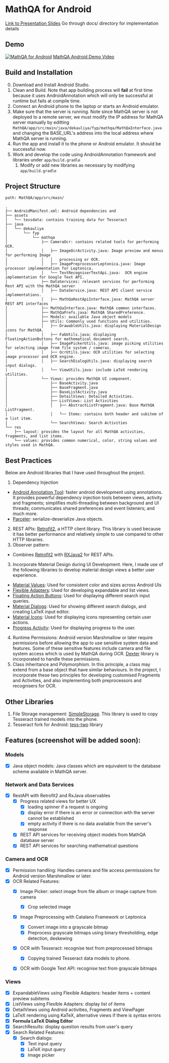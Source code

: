 # MathQA for Android

[Link to Presentation Slides](http://bit.ly/fyp_deka)
Go through docs/ directory for implementation details

## Demo
[![MathQA for Android](http://i.imgur.com/TyZSJZe.gif)](https://www.youtube.com/watch?v=-ySJp6QnE3w)
[MathQA Android Demo Video](https://youtu.be/-ySJp6QnE3w)

## Build and Installation
0. Download and Install Android Studio.
1. Clean and Build. Note that app building process will **fail** at first time because it uses AndroidAnnotation which will only be successful at runtime but fails at compile time.
2. Connect an Android phone to the laptop or starts an Android emulator.
3. Make sure that the server is running. Note since MathQA server is not deployed to a remote server, we must modify the IP address for MathQA server manually by editting `MathQA/app/src/main/java/dekauliya/fyp/mathqa/MathQaInterface.java` and changing the BASE_URL's address into the local address where MathQA server is running.
4. Run the app and install it to the phone or Android emulator. It should be successful now.
5. Work and develop the code using AndroidAnnotation framework and libraries under `app/build.gradle`
    1. Modify or add new libraries as necessary by modifying `app/build.gradle`

## Project Structure
```
path: MathQA/app/src/main/

.
├── AndroidManifest.xml: Android dependencies and 
├── assets
│   └── tessdata: contains training data for Tesseract
├── java
│   └── dekauliya
│       └── fyp
│           └── mathqa
│               ├── CameraOcr: contains related tools for performing OCR.
│               │   ├── ImageOcrActivity.java: Image preview and menus for performing Image
│               │   │   processing or OCR.
│               │   ├── ImagePreprocessorLeptonica.java: Image processor implementation for Leptonica.
│               │   └── TextRecogniserTextApi.java:  OCR engine implementation for Google Text API.
│               ├── DataServices: relevant services for performing Rest API with the MathQA server
│               │   ├── DataService.java: REST API client service implementations.
│               │   ├── MathQaRestApiInterface.java: MathQA server REST API interfaces
│               ├── MathQaInterface.java: MathQA common interfaces.
│               ├── MathQaPrefs.java: MathQA SharedPreference.
│               ├── Models: available Java object models
│               ├── Utils: Commonly used functions and utilities.
│               │   ├── DrawableUtils.java: displaying MaterialDesign icons for MathQA.
│               │   ├── FabUtils.java: displaying FloatingActionButtons for mathematical document search.
│               │   ├── ImagePickerUtils.java: image picking utilities for selecting image from file system / cameras.
│               │   ├── OcrUtils.java: OCR utilities for selecting image processor and OCR engine.
│               │   ├── SearchDialogUtils.java: displaying search input dialogs.
│               │   └── ViewUtils.java: include LaTeX rendering utilities.
│               └── Views: provides MathQA UI component.
│                   ├── BaseActivity.java
│                   ├── BaseFragment.java
│                   ├── BaseListActivity.java
│                   ├── DetailViews: Detailed Activities.
│                   ├── ListViews: List Activities
│                   │   ├── AbstractListFragment.java: Base MathQA ListFragment.
│                   │   └── Items: contains both header and subitem of a list item.
│                   └── SearchViews: Search Activities
└── res
    ├── layout: provides the layout for all MathQA activities, fragments, and list items.
    └── values: provides common numerical, color, string values and styles used in MathQA.
```

## Best Practices
Below are Android libraries that I have used throughout the project.
1. Dependency Injection
  - [Android Annotation Tool](https://github.com/androidannotations): faster android development using annotations. It provides powerful dependency injection tools between views, activity and fragments; simplifies multi-threading between background and UI threads; communicates shared preferences and event listeners; and much more.
  - [Parceler](https://github.com/johncarl81/parceler): serialize-deserialize Java objects.
2. REST APIs: [Retrofit2](https://github.com/square/retrofit), a HTTP client library. This library is used because it has better performance and relatively simple to use compared to other HTTP libraries.
2. Observer pattern: 
  - Combines [Retrofit2](https://github.com/JakeWharton/retrofit2-rxjava2-adapter) with [RXJava2](https://github.com/ReactiveX/RxAndroid) for REST APIs.
3. Incorporate Material Design during UI Development. Here, I made use of the following libraries to develop material design views a better user experience.
  - [Material Values](https://github.com/AoDevBlue/MaterialValues): Used for consistent color and sizes across Android UIs
  - [Flexible Adapters](https://github.com/davideas/FlexibleAdapter/): Used for developing expandable and list views.
  - [Floating Action Buttons](https://github.com/Clans/FloatingActionButton): Used for displaying different search input queries.
  - [Material Dialogs](https://github.com/afollestad/material-dialogs): Used for showing different search dialogs, and creating LaTeX input editor.
  - [Material Icons](https://github.com/mikepenz/Android-Iconics): Used for displaying icons representing certain user actions.
  - [Progress Activity](https://github.com/vlonjatg/progress-activity): Used for displaying progress to the user.
4. Runtime Permissions: Android version Marshmallow or later require permissions before allowing the app to use sensitive system data and features. Some of these sensitive features include camera and file system access which is used by MathQA during OCR. [Dexter](https://github.com/Karumi/Dexter) library is incorporated to handle these permissions.
5. Class Inheritance and Polymorphism. In this principle, a class may extend from a base object that have similar behaviours. In the project, I incorporate these two principles for developing customised Fragments and Activities, and also implementing both preprocessors and recognisers for OCR.

## Other Libraries
1. File Storage management: [SimpleStorage](https://github.com/sromku/android-simple-storage). This library is used to copy Tesseract trained models into the phone.
2. Tesseract fork for Android: [tess-two](https://github.com/rmtheis/tess-two) library

## Features (screenshot will be added soon):
### Models
- [X] Java object models: Java classes which are equivalent to the database scheme available in MathQA server.

### Network and Data Services
- [X] RestAPI with Retrofit2 and RxJava observables
  - [X] Progress related views for better UX
    - [X] loading spinner if a request is ongoing
    - [X] display error if there is an error or connection with the server cannot be established
    - [X] empty activity if there is no data available from the server's response
  - [X] REST API services for receiving object models from MathQA database server
  - [X] REST API services for searching mathematical questions

### Camera and OCR
- [X] Permission handling: Handles camera and file access permisssions for Android version Marshmallow or later.
- [X] OCR Related Features:
  - [X] Image Picker: select image from file album or image capture from camera
    - [X] Crop selected image
  - [X] Image Preprocessing with Catalano Framework or Leptonica
    - [X] Convert image into a grayscale bitmap
    - [X] Preprocess grayscale bitmaps using binary thresholding, edge detection, deskewing
  - [X] OCR with Tesseract: recognise text from preprocessed bitmaps
    - [X] Copying trained Tesseract data models to phone.
  - [X] OCR with Google Text API: recognise text from grayscale bitmaps


### Views
- [X] ExpandableViews using Flexible Adapters: header items + content preview subitems
- [X] ListViews using Flexible Adapters: display list of items
- [X] DetailViews using Android activities, Fragments and ViewPager
- [X] LaTeX rendering using KaTeX, alternative views if there is syntax errors
- [X] **Formula LaTeX Dialog Editor**
- [X] SearchResults: display question results from user's query
- [X] Search Related Features:
  - [X] Search dialogs:
    - [X] Text input query
    - [X] LaTeX input query
    - [X] Image picker
